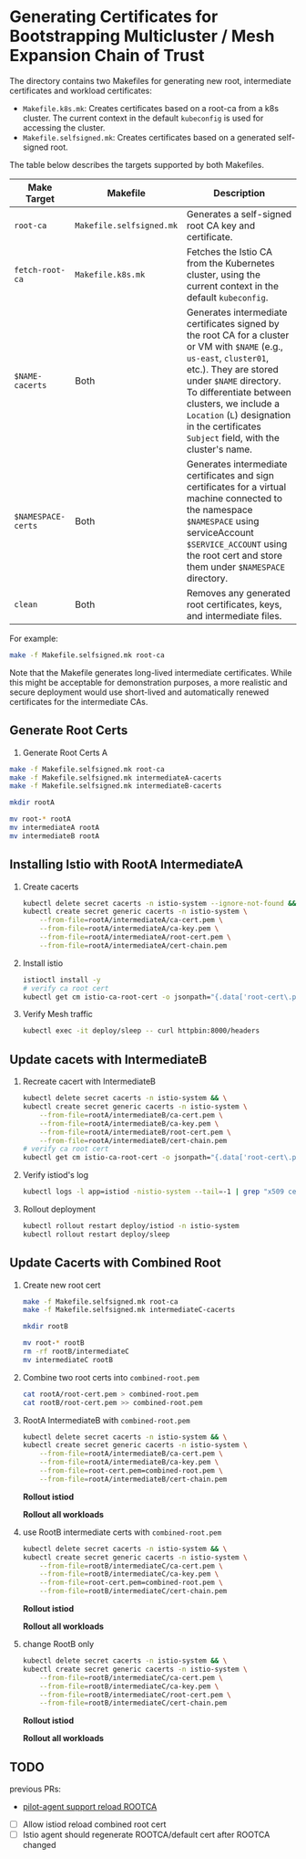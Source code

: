 # Generating Certificates for Bootstrapping Multicluster / Mesh Expansion Chain of Trust

The directory contains two Makefiles for generating new root, intermediate certificates and workload certificates:
- `Makefile.k8s.mk`: Creates certificates based on a root-ca from a k8s cluster. The current context in the default
`kubeconfig` is used for accessing the cluster.
- `Makefile.selfsigned.mk`: Creates certificates based on a generated self-signed root.

The table below describes the targets supported by both Makefiles.

| Make Target        | Makefile                 | Description                                                                                                                                                                                                                                                                                                          |
| ------------------ | ------------------------ | -------------------------------------------------------------------------------------------------------------------------------------------------------------------------------------------------------------------------------------------------------------------------------------------------------------------- |
| `root-ca`          | `Makefile.selfsigned.mk` | Generates a self-signed root CA key and certificate.                                                                                                                                                                                                                                                                 |
| `fetch-root-ca`    | `Makefile.k8s.mk`        | Fetches the Istio CA from the Kubernetes cluster, using the current context in the default `kubeconfig`.                                                                                                                                                                                                             |
| `$NAME-cacerts`    | Both                     | Generates intermediate certificates signed by the root CA for a cluster or VM with `$NAME` (e.g., `us-east`, `cluster01`, etc.). They are stored under `$NAME` directory. To differentiate between clusters, we include a `Location` (`L`) designation in the certificates `Subject` field, with the cluster's name. |
| `$NAMESPACE-certs` | Both                     | Generates intermediate certificates and sign certificates for a virtual machine connected to the namespace `$NAMESPACE` using serviceAccount `$SERVICE_ACCOUNT` using the root cert and store them under `$NAMESPACE` directory.                                                                                     |
| `clean`            | Both                     | Removes any generated root certificates, keys, and intermediate files.                                                                                                                                                                                                                                               |

For example:

```bash
make -f Makefile.selfsigned.mk root-ca
```

Note that the Makefile generates long-lived intermediate certificates. While this might be
acceptable for demonstration purposes, a more realistic and secure deployment would use
short-lived and automatically renewed certificates for the intermediate CAs.

## Generate Root Certs

1. Generate Root Certs A

```bash
make -f Makefile.selfsigned.mk root-ca
make -f Makefile.selfsigned.mk intermediateA-cacerts
make -f Makefile.selfsigned.mk intermediateB-cacerts

mkdir rootA

mv root-* rootA
mv intermediateA rootA
mv intermediateB rootA
```

## Installing Istio with RootA IntermediateA


1. Create cacerts

    ```bash
    kubectl delete secret cacerts -n istio-system --ignore-not-found && \
    kubectl create secret generic cacerts -n istio-system \
        --from-file=rootA/intermediateA/ca-cert.pem \
        --from-file=rootA/intermediateA/ca-key.pem \
        --from-file=rootA/intermediateA/root-cert.pem \
        --from-file=rootA/intermediateA/cert-chain.pem
    ```

1. Install istio

    ```bash
    istioctl install -y
    # verify ca root cert
    kubectl get cm istio-ca-root-cert -o jsonpath="{.data['root-cert\.pem']}" | step certificate inspect -
    ```

1. Verify Mesh traffic 
   
    ```bash
    kubectl exec -it deploy/sleep -- curl httpbin:8000/headers
    ```

## Update cacets with IntermediateB

1. Recreate cacert with IntermediateB

    ```bash
    kubectl delete secret cacerts -n istio-system && \
    kubectl create secret generic cacerts -n istio-system \
        --from-file=rootA/intermediateB/ca-cert.pem \
        --from-file=rootA/intermediateB/ca-key.pem \
        --from-file=rootA/intermediateB/root-cert.pem \
        --from-file=rootA/intermediateB/cert-chain.pem
    # verify ca root cert
    kubectl get cm istio-ca-root-cert -o jsonpath="{.data['root-cert\.pem']}" | step certificate inspect -
    ```

1. Verify istiod's log

    ```bash
    kubectl logs -l app=istiod -nistio-system --tail=-1 | grep "x509 cert - Issuer"
    ```

1. Rollout deployment

    ```bash
    kubectl rollout restart deploy/istiod -n istio-system
    kubectl rollout restart deploy/sleep
    ```

## Update Cacerts with Combined Root

1. Create new root cert

    ```bash
    make -f Makefile.selfsigned.mk root-ca
    make -f Makefile.selfsigned.mk intermediateC-cacerts

    mkdir rootB

    mv root-* rootB
    rm -rf rootB/intermediateC
    mv intermediateC rootB
    ```

1. Combine two root certs into `combined-root.pem`

    ```bash
    cat rootA/root-cert.pem > combined-root.pem
    cat rootB/root-cert.pem >> combined-root.pem
    ```

2. RootA IntermediateB with `combined-root.pem`

    ```bash
    kubectl delete secret cacerts -n istio-system && \
    kubectl create secret generic cacerts -n istio-system \
        --from-file=rootA/intermediateB/ca-cert.pem \
        --from-file=rootA/intermediateB/ca-key.pem \
        --from-file=root-cert.pem=combined-root.pem \
        --from-file=rootA/intermediateB/cert-chain.pem
    ```
    
    **Rollout istiod**
    
    **Rollout all workloads**

3. use RootB intermediate certs with `combined-root.pem`

    ```bash
    kubectl delete secret cacerts -n istio-system && \
    kubectl create secret generic cacerts -n istio-system \
        --from-file=rootB/intermediateC/ca-cert.pem \
        --from-file=rootB/intermediateC/ca-key.pem \
        --from-file=root-cert.pem=combined-root.pem \
        --from-file=rootB/intermediateC/cert-chain.pem
    ```
    
    **Rollout istiod**

    **Rollout all workloads**

4. change RootB only

    ```bash
    kubectl delete secret cacerts -n istio-system && \
    kubectl create secret generic cacerts -n istio-system \
        --from-file=rootB/intermediateC/ca-cert.pem \
        --from-file=rootB/intermediateC/ca-key.pem \
        --from-file=rootB/intermediateC/root-cert.pem \
        --from-file=rootB/intermediateC/cert-chain.pem
    ```

    **Rollout istiod**

    **Rollout all workloads**



## TODO


previous PRs:

- [pilot-agent support reload ROOTCA](https://github.com/istio/istio/pull/36813)

- [ ] Allow istiod reload combined root cert
- [ ] Istio agent should regenerate ROOTCA/default cert after ROOTCA changed
